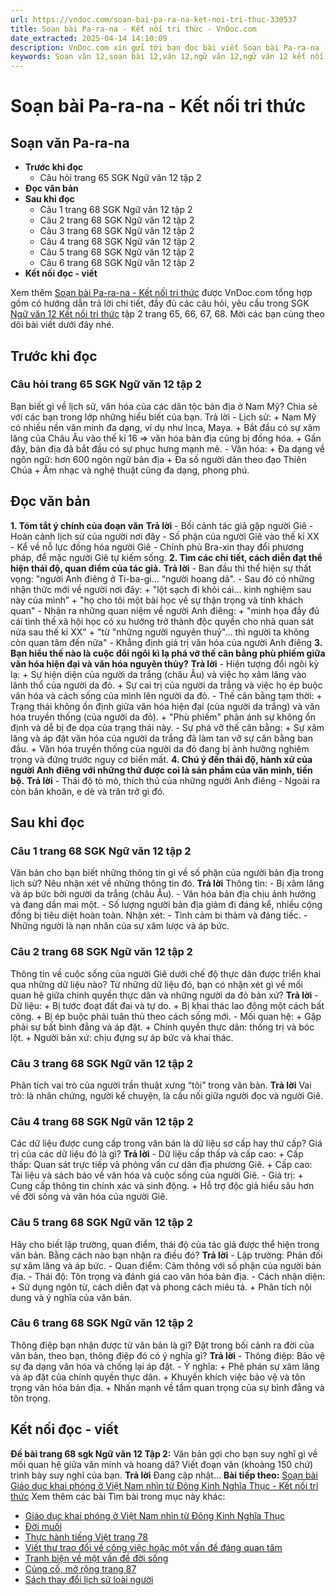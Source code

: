 ```yaml
---
url: https://vndoc.com/soan-bai-pa-ra-na-ket-noi-tri-thuc-330537
title: Soạn bài Pa-ra-na - Kết nối tri thức - VnDoc.com
date_extracted: 2025-04-14 14:10:09
description: VnDoc.com xin gửi tới bạn đọc bài viết Soạn bài Pa-ra-na - Kết nối tri thức. Mời các bạn cùng theo dõi bài viết dưới đây.
keywords: Soạn văn 12,soạn bài 12,văn 12,ngữ văn 12,ngữ văn 12 kết nối tri thức,soạn ngữ văn 12,giải ngữ văn 12,soạn văn 12 kết nối tri thức,soạn văn 12 kết nối tri thức ngắn nhất,văn 12 kết nối tri thức,soạn văn 12 tập 2 trang 65 Kết nối tri thức,Soạn bài Pa ra na Kết nối tri thức,Soạn bài Pa ra na,Soạn bài Pa ra na ngắn nhất,Soạn văn Pa ra na,Pa ra na,soạn văn 12 tập 2 trang 65,soạn văn 12 tập 2 trang 66,soạn văn 12 tập 2 trang 67,soạn văn 12 tập 2 trang 68
---
```


# Soạn bài Pa-ra-na - Kết nối tri thức
## Soạn văn Pa-ra-na
  * **Trước khi đọc**
    * Câu hỏi trang 65 SGK Ngữ văn 12 tập 2
  * **Đọc văn bản**
  * **Sau khi đọc**
    * Câu 1 trang 68 SGK Ngữ văn 12 tập 2
    * Câu 2 trang 68 SGK Ngữ văn 12 tập 2
    * Câu 3 trang 68 SGK Ngữ văn 12 tập 2
    * Câu 4 trang 68 SGK Ngữ văn 12 tập 2
    * Câu 5 trang 68 SGK Ngữ văn 12 tập 2
    * Câu 6 trang 68 SGK Ngữ văn 12 tập 2
  * **Kết nối đọc - viết**

Xem thêm
[Soạn bài Pa-ra-na - Kết nối tri thức](<https://vndoc.com/soan-bai-pa-ra-na-ket-noi-tri-thuc-330537>) được VnDoc.com tổng hợp gồm có hướng dẫn trả lời chi tiết, đầy đủ các câu hỏi, yêu cầu trong SGK [Ngữ văn 12 Kết nối tri thức](<https://vndoc.com/soan-van-12-ket-noi-tri-thuc>) tập 2 trang 65, 66, 67, 68. Mời các bạn cùng theo dõi bài viết dưới đây nhé.
## Trước khi đọc
### Câu hỏi trang 65 SGK Ngữ văn 12 tập 2
Bạn biết gì về lịch sử, văn hóa của các dân tộc bản địa ở Nam Mỹ? Chia sẻ với các bạn trong lớp những hiểu biết của bạn.
Trả lời
\- Lịch sử:
\+ Nam Mỹ có nhiều nền văn minh đa dạng, ví dụ như Inca, Maya.
\+ Bắt đầu có sự xâm lăng của Châu Âu vào thế kỉ 16 => văn hóa bản địa cũng bị đồng hóa.
\+ Gần đây, bản địa đã bắt đầu có sự phục hưng mạnh mẽ.
\- Văn hóa:
\+ Đa dạng về ngôn ngữ: hơn 600 ngôn ngữ bản địa
\+ Đa số người dân theo đạo Thiên Chúa
\+ Âm nhạc và nghệ thuật cũng đa dạng, phong phú.
## Đọc văn bản
**1\. Tóm tắt ý chính của đoạn văn**
**Trả lời**
\- Bối cảnh tác giả gặp người Giê
\- Hoàn cảnh lịch sử của người nơi đây
\- Số phận của người Giê vào thế kỉ XX
\- Kể về nỗ lực đồng hóa người Giê
\- Chính phủ Bra-xin thay đổi phương pháp, để mặc người Giê tự kiếm sống.
**2\. Tìm các chi tiết, cách diễn đạt thể hiện thái độ, quan điểm của tác giả.**
**Trả lời**
\- Ban đầu thì thể hiện sự thất vọng: "người Anh điêng ở Ti-ba-gi… “người hoang dã".
\- Sau đó có những nhận thức mới về người nơi đây:
\+ "lột sạch đi khỏi cái… kinh nghiệm sau này của mình”
\+ "họ cho tôi một bài học về sự thận trọng và tính khách quan"
\- Nhận ra những quan niệm về người Anh điêng:
\+ "minh họa đầy đủ cái tình thế xã hội học có xu hướng trở thành độc quyền cho nhà quan sát nửa sau thế kỉ XX"
\+ "từ "những người nguyên thuỷ"... thì người ta không còn quan tâm đến nữa"
\- Khẳng định giá trị văn hóa của người Anh điêng
**3\. Bạn hiểu thế nào là cuộc đổi ngôi kì lạ phá vỡ thế cân bằng phù phiếm giữa văn hóa hiện đại và văn hóa nguyên thủy?**
**Trả lời**
\- Hiện tượng đổi ngôi kỳ lạ:
\+ Sự hiện diện của người da trắng \(châu Âu\) và việc họ xâm lăng vào lãnh thổ của người da đỏ.
\+ Sự cai trị của người da trắng và việc họ ép buộc văn hóa và cách sống của mình lên người da đỏ.
\- Thế cân bằng tạm thời:
\+ Trạng thái không ổn định giữa văn hóa hiện đại \(của người da trắng\) và văn hóa truyền thống \(của người da đỏ\).
\+ "Phù phiếm" phản ánh sự không ổn định và dễ bị đe dọa của trạng thái này.
\- Sự phá vỡ thế cân bằng:
\+ Sự xâm lăng và áp đặt văn hóa của người da trắng đã làm tan vỡ sự cân bằng ban đầu.
\+ Văn hóa truyền thống của người da đỏ đang bị ảnh hưởng nghiêm trọng và đứng trước nguy cơ biến mất.
**4\. Chú ý đến thái độ, hành xử của người Anh điêng với những thứ được coi là sản phẩm của văn minh, tiến bộ.**
**Trả lời**
\- Thái độ tò mò, thích thú của những người Anh điêng
\- Ngoài ra còn băn khoăn, e dè và trăn trở gì đó.
## Sau khi đọc
### Câu 1 trang 68 SGK Ngữ văn 12 tập 2
Văn bản cho bạn biết những thông tin gì về số phận của người bản địa trong lịch sử? Nêu nhận xét về những thông tin đó.
**Trả lời**
Thông tin:
\- Bị xâm lăng và áp bức bởi người da trắng \(châu Âu\).
\- Văn hóa bản địa chịu ảnh hưởng và đang dần mai một.
\- Số lượng người bản địa giảm đi đáng kể, nhiều cộng đồng bị tiêu diệt hoàn toàn.
Nhận xét:
\- Tình cảm bi thảm và đáng tiếc.
\- Những người là nạn nhân của sự xâm lược và áp bức.
### Câu 2 trang 68 SGK Ngữ văn 12 tập 2
Thông tin về cuộc sống của người Giê dưới chế độ thực dân được triển khai qua những dữ liệu nào? Từ những dữ liệu đó, bạn có nhận xét gì về mối quan hệ giữa chính quyền thực dân và những người da đỏ bản xứ?
**Trả lời**
\- Dữ liệu:
\+ Bị tước đoạt đất đai và tự do.
\+ Bị khai thác lao động một cách bất công.
\+ Bị ép buộc phải tuân thủ theo cách sống mới.
\- Mối quan hệ:
\+ Gặp phải sự bất bình đẳng và áp đặt.
\+ Chính quyền thực dân: thống trị và bóc lột.
\+ Người bản xứ: chịu đựng sự áp bức và khai thác.
### Câu 3 trang 68 SGK Ngữ văn 12 tập 2
Phân tích vai trò của người trần thuật xưng “tôi” trong văn bản.
**Trả lời**
Vai trò: là nhân chứng, người kể chuyện, là cầu nối giữa người đọc và người Giê.
### Câu 4 trang 68 SGK Ngữ văn 12 tập 2
Các dữ liệu được cung cấp trong văn bản là dữ liệu sơ cấp hay thứ cấp? Giá trị của các dữ liệu đó là gì?
**Trả lời**
\- Dữ liệu cấp thấp và cấp cao:
\+ Cấp thấp: Quan sát trực tiếp và phỏng vấn cư dân địa phương Giê.
\+ Cấp cao: Tài liệu và  sách báo về văn hóa và cuộc sống của người Giê.
\- Giá trị:
\+ Cung cấp thông tin chính xác và sinh động.
\+ Hỗ trợ độc giả hiểu sâu hơn về đời sống và văn hóa của người Giê.
### Câu 5 trang 68 SGK Ngữ văn 12 tập 2
Hãy cho biết lập trường, quan điểm, thái độ của tác giả được thể hiện trong văn bản. Bằng cách nào bạn nhận ra điều đó?
**Trả lời**
\- Lập trường: Phản đối sự xâm lăng và áp bức.
\- Quan điểm: Cảm thông với số phận của người bản địa.
\- Thái độ: Tôn trọng và đánh giá cao văn hóa bản địa.
\- Cách nhận diện:
\+ Sử dụng ngôn từ, cách diễn đạt và phong cách miêu tả.
\+ Phân tích nội dung và ý nghĩa của văn bản.
### Câu 6 trang 68 SGK Ngữ văn 12 tập 2
Thông điệp bạn nhận được từ văn bản là gì? Đặt trong bối cảnh ra đời của văn bản, theo bạn, thông điệp đó có ý nghĩa gì?
**Trả lời**
\- Thông điệp: Bảo vệ sự đa dạng văn hóa và chống lại áp đặt.
\- Ý nghĩa:
\+ Phê phán sự xâm lăng và áp đặt của chính quyền thực dân.
\+ Khuyến khích việc bảo vệ và tôn trọng văn hóa bản địa.
\+ Nhấn mạnh về tầm quan trọng của sự bình đẳng và tôn trọng.
## Kết nối đọc - viết
**Đề bài trang 68 sgk Ngữ văn 12 Tập 2:** Văn bản gợi cho bạn suy nghĩ gì về mối quan hệ giữa văn minh và hoang dã? Viết đoạn văn \(khoảng 150 chứ\) trình bày suy nghĩ của bạn.
**Trả lời**
Đang cập nhật...
**Bài tiếp theo:** [Soạn bài Giáo dục khai phóng ở Việt Nam nhìn từ Đông Kinh Nghĩa Thục - Kết nối tri thức](<https://vndoc.com/soan-bai-giao-duc-khai-phong-o-viet-nam-nhin-tu-dong-kinh-nghia-thuc-ket-noi-tri-thuc-330538>)
Xem thêm các bài Tìm bài trong mục này khác:
  * [Giáo dục khai phóng ở Việt Nam nhìn từ Đông Kinh Nghĩa Thục](</soan-bai-giao-duc-khai-phong-o-viet-nam-nhin-tu-dong-kinh-nghia-thuc-ket-noi-tri-thuc-330538>)
  * [Đời muối](</soan-bai-doi-muoi-ket-noi-tri-thuc-330539>)
  * [Thực hành tiếng Việt trang 78](</soan-bai-thuc-hanh-tieng-viet-trang-78-tap-2-ket-noi-tri-thuc-330540>)
  * [Viết thư trao đổi về công việc hoặc một vấn đề đáng quan tâm](</soan-bai-viet-thu-trao-doi-ve-cong-viec-hoac-mot-van-de-dang-quan-tam-ket-noi-tri-thuc-330541>)
  * [Tranh biện về một vấn đề đời sống](</soan-bai-tranh-bien-ve-mot-van-de-doi-song-ket-noi-tri-thuc-330542>)
  * [Củng cố, mở rộng trang 87](</soan-bai-cung-co-mo-rong-trang-87-ket-noi-tri-thuc-330543>)
  * [Sách thay đổi lịch sử loài người](</soan-bai-sach-thay-doi-lich-su-loai-nguoi-ket-noi-tri-thuc-330544>)

